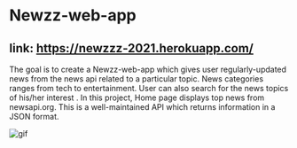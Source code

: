 # Newzz-web-app
## link: https://newzzz-2021.herokuapp.com/
The goal is to create a Newzz-web-app which gives user regularly-updated news from the news api related to a particular topic. News categories ranges from tech to entertainment.
User can also search for the news topics of his/her interest . In this project, Home page displays top news from newsapi.org. This is a well-maintained API which returns information in a JSON format.

![gif](public/images/overview.gif)
